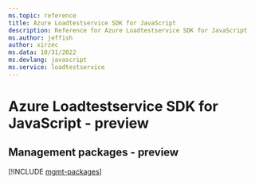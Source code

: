 ```yaml
---
ms.topic: reference
title: Azure Loadtestservice SDK for JavaScript
description: Reference for Azure Loadtestservice SDK for JavaScript
ms.author: jeffish
author: xirzec
ms.data: 10/31/2022
ms.devlang: javascript
ms.service: loadtestservice
---
```

# Azure Loadtestservice SDK for JavaScript - preview

## Management packages - preview
[!INCLUDE [mgmt-packages](loadtestservice-mgmt-index.md)]